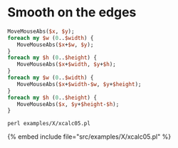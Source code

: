 # Smooth on the edges


```perl
MoveMouseAbs($x, $y);
foreach my $w (0..$width) {
   MoveMouseAbs($x+$w, $y);
}
foreach my $h (0..$height) {
   MoveMouseAbs($x+$width, $y+$h);
}
foreach my $w (0..$width) {
   MoveMouseAbs($x+$width-$w, $y+$height);
}
foreach my $h (0..$height) {
   MoveMouseAbs($x, $y+$height-$h);
}
```


```
perl examples/X/xcalc05.pl
```


{% embed include file="src/examples/X/xcalc05.pl" %}



